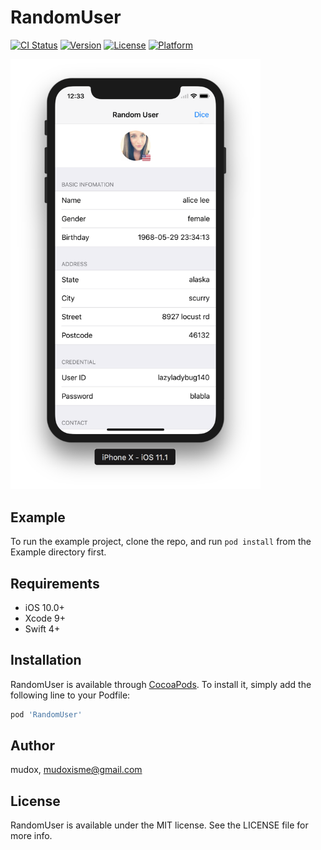 # RandomUser

[![CI Status](http://img.shields.io/travis/mudox/RandomUser.svg?style=flat)](https://travis-ci.org/mudox/RandomUser)
[![Version](https://img.shields.io/cocoapods/v/RandomUser.svg?style=flat)](http://cocoapods.org/pods/RandomUser)
[![License](https://img.shields.io/cocoapods/l/RandomUser.svg?style=flat)](http://cocoapods.org/pods/RandomUser)
[![Platform](https://img.shields.io/cocoapods/p/RandomUser.svg?style=flat)](http://cocoapods.org/pods/RandomUser)

<img src="screenshot.png" width="400"/>

## Example

To run the example project, clone the repo, and run `pod install` from the Example directory first.

## Requirements

- iOS 10.0+
- Xcode 9+
- Swift 4+

## Installation

RandomUser is available through [CocoaPods](http://cocoapods.org). To install
it, simply add the following line to your Podfile:

```ruby
pod 'RandomUser'
```

## Author

mudox, mudoxisme@gmail.com

## License

RandomUser is available under the MIT license. See the LICENSE file for more info.
